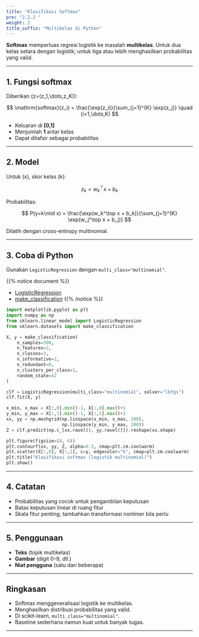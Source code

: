 ```yaml
---
title: "Klasifikasi Softmax"
pre: "2.2.2 "
weight: 2
title_suffix: "Multikelas di Python"
---
```


<div class="pagetop-box">
  <p><b>Softmax</b> memperluas regresi logistik ke masalah <b>multikelas</b>. Untuk dua kelas setara dengan logistik; untuk tiga atau lebih menghasilkan probabilitas yang valid.</p>
</div>

---

## 1. Fungsi softmax

Diberikan \(z=(z_1,\dots,z_K)\):

$$
\mathrm{softmax}(z_i) = \frac{\exp(z_i)}{\sum_{j=1}^{K} \exp(z_j)} \quad (i=1,\dots,K)
$$

- Keluaran di <b>[0,1]</b>  
- Menjumlah <b>1</b> antar kelas  
- Dapat ditafsir sebagai probabilitas

---

## 2. Model

Untuk \(x\), skor kelas \(k\):

$$
z_k = w_k^\top x + b_k
$$

Probabilitas:

$$
P(y=k\mid x) = \frac{\exp(w_k^\top x + b_k)}{\sum_{j=1}^{K} \exp(w_j^\top x + b_j)}
$$

Dilatih dengan cross-entropy multinomial.

---

## 3. Coba di Python

Gunakan `LogisticRegression` dengan `multi_class="multinomial"`.

{{% notice document %}}
- [LogisticRegression](https://scikit-learn.org/stable/modules/generated/sklearn.linear_model.LogisticRegression.html)  
- [make_classification](https://scikit-learn.org/stable/modules/generated/sklearn.datasets.make_classification.html)
{{% /notice %}}

```python
import matplotlib.pyplot as plt
import numpy as np
from sklearn.linear_model import LogisticRegression
from sklearn.datasets import make_classification

X, y = make_classification(
    n_samples=300,
    n_features=2,
    n_classes=3,
    n_informative=2,
    n_redundant=0,
    n_clusters_per_class=1,
    random_state=42
)

clf = LogisticRegression(multi_class="multinomial", solver="lbfgs")
clf.fit(X, y)

x_min, x_max = X[:,0].min()-1, X[:,0].max()+1
y_min, y_max = X[:,1].min()-1, X[:,1].max()+1
xx, yy = np.meshgrid(np.linspace(x_min, x_max, 200),
                     np.linspace(y_min, y_max, 200))
Z = clf.predict(np.c_[xx.ravel(), yy.ravel()]).reshape(xx.shape)

plt.figure(figsize=(8, 6))
plt.contourf(xx, yy, Z, alpha=0.3, cmap=plt.cm.coolwarm)
plt.scatter(X[:,0], X[:,1], c=y, edgecolor="k", cmap=plt.cm.coolwarm)
plt.title("Klasifikasi softmax (logistik multinomial)")
plt.show()
```

---

## 4. Catatan

- Probabilitas yang cocok untuk pengambilan keputusan  
- Batas keputusan linear di ruang fitur  
- Skala fitur penting; tambahkan transformasi nonlinier bila perlu

---

## 5. Penggunaan

- <b>Teks</b> (topik multikelas)  
- <b>Gambar</b> (digit 0–9, dll.)  
- <b>Niat pengguna</b> (satu dari beberapa)

---

## Ringkasan

- Softmax menggeneralisasi logistik ke multikelas.  
- Menghasilkan distribusi probabilitas yang valid.  
- Di scikit-learn, `multi_class="multinomial"`.  
- Baseline sederhana namun kuat untuk banyak tugas.

---

